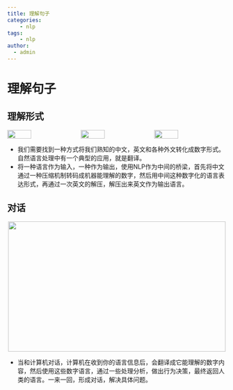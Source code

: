 ```yaml
---
title: 理解句子
categories:
    - nlp
tags:
    - nlp
author: 
  - admin
---
```

# 理解句子

## 理解形式

<div style="display: flex; justify-content: space-between;">
    <img src="../../img/blogs/nlp/NLP_intro/nlp-intro5.png" width="33%" />
    <img src="../../img/blogs/nlp/NLP_intro/nlp-intro6.png" width="33%" />
    <img src="../../img/blogs/nlp/NLP_intro/nlp-intro6.png" width="33%" />
</div>

<!-- <img src="../../img/blogs/nlp/NLP_intro/nlp-intro6.png" 
     width="500" height="300" 
     style="display: block; margin: 0 auto;" /> -->
* 我们需要找到一种方式将我们熟知的中文，英文和各种外文转化成数字形式。自然语言处理中有一个典型的应用，就是翻译。
* 将一种语言作为输入，一种作为输出，使用NLP作为中间的桥梁，首先将中文通过一种压缩机制转码成机器能理解的数字，然后用中间这种数字化的语言表达形式，再通过一次英文的解压，解压出来英文作为输出语言。

## 对话

<img src="../../img/blogs/nlp/NLP_intro/nlp-intro8.png"
     width="500" height="300"
     style="display: block; margin: 0 auto;" />

* 当和计算机对话，计算机在收到你的语言信息后，会翻译成它能理解的数字内容，然后使用这些数字语言，通过一些处理分析，做出行为决策，最终返回人类的语言。一来一回，形成对话，解决具体问题。